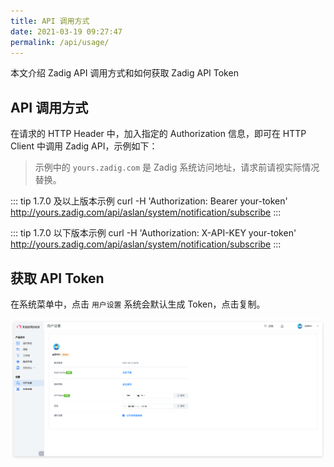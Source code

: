 ```yaml
---
title: API 调用方式
date: 2021-03-19 09:27:47
permalink: /api/usage/
---
```


本文介绍 Zadig API 调用方式和如何获取 Zadig API Token

## API 调用方式

在请求的 HTTP Header 中，加入指定的 Authorization 信息，即可在 HTTP Client 中调用 Zadig API，示例如下：

> 示例中的 `yours.zadig.com` 是 Zadig 系统访问地址，请求前请视实际情况替换。

::: tip 1.7.0 及以上版本示例
curl -H 'Authorization: Bearer your-token' http://yours.zadig.com/api/aslan/system/notification/subscribe
:::

::: tip 1.7.0 以下版本示例
curl -H 'Authorization: X-API-KEY your-token' http://yours.zadig.com/api/aslan/system/notification/subscribe
:::

## 获取 API Token

在系统菜单中，点击 `用户设置`
系统会默认生成 Token，点击复制。

![API Token](./_images/api_token.png "API Token")

